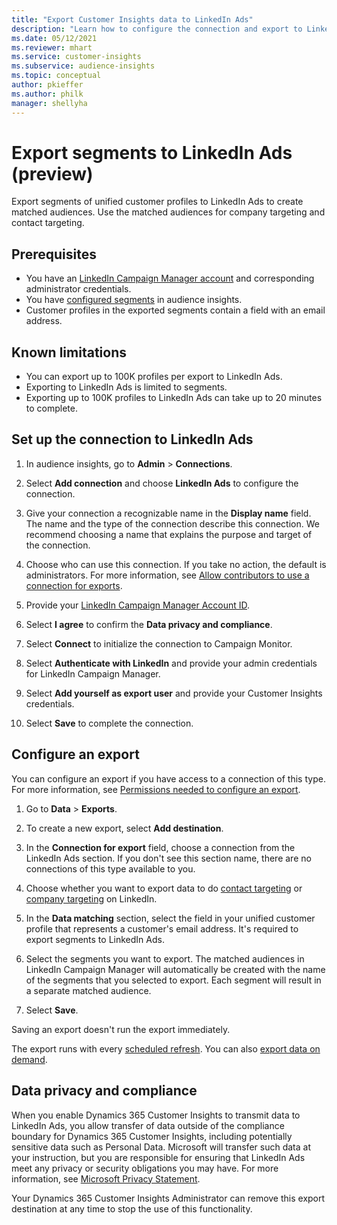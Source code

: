 ```yaml
---
title: "Export Customer Insights data to LinkedIn Ads"
description: "Learn how to configure the connection and export to LinkedIn Ads."
ms.date: 05/12/2021
ms.reviewer: mhart
ms.service: customer-insights
ms.subservice: audience-insights
ms.topic: conceptual
author: pkieffer
ms.author: philk
manager: shellyha
---
```


# Export segments to LinkedIn Ads (preview)

Export segments of unified customer profiles to LinkedIn Ads to create matched audiences. Use the matched audiences for company targeting and contact targeting.

## Prerequisites

-	You have an [LinkedIn Campaign Manager account](https://business.linkedin.com/marketing-solutions/ads) and corresponding administrator credentials.
-	You have [configured segments](segments.md) in audience insights.
-	Customer profiles in the exported segments contain a field with an email address.

## Known limitations

- You can export up to 100K profiles per export to LinkedIn Ads.
- Exporting to LinkedIn Ads is limited to segments.
- Exporting up to 100K profiles to LinkedIn Ads can take up to 20 minutes to complete. 

## Set up the connection to LinkedIn Ads

1. In audience insights, go to **Admin** > **Connections**.

1. Select **Add connection** and choose **LinkedIn Ads** to configure the connection.

1. Give your connection a recognizable name in the **Display name** field. The name and the type of the connection describe this connection. We recommend choosing a name that explains the purpose and target of the connection.

1. Choose who can use this connection. If you take no action, the default is administrators. For more information, see [Allow contributors to use a connection for exports](connections.md#allow-contributors-to-use-a-connection-for-exports).

1. Provide your [LinkedIn Campaign Manager Account ID](https://www.linkedin.com/help/lms/answer/a424270).

1. Select **I agree** to confirm the **Data privacy and compliance**.

1. Select **Connect** to initialize the connection to Campaign Monitor.

1. Select **Authenticate with LinkedIn** and provide your admin credentials for LinkedIn Campaign Manager.

1. Select **Add yourself as export user** and provide your Customer Insights credentials.

1. Select **Save** to complete the connection.

## Configure an export

You can configure an export if you have access to a connection of this type. For more information, see [Permissions needed to configure an export](export-destinations.md#set-up-a-new-export).

1. Go to **Data** > **Exports**.

1. To create a new export, select **Add destination**.

1. In the **Connection for export** field, choose a connection from the LinkedIn Ads section. If you don't see this section name, there are no connections of this type available to you.

1. Choose whether you want to export data to do [contact targeting](https://business.linkedin.com/marketing-solutions/ad-targeting/contact-targeting) or [company targeting](https://business.linkedin.com/marketing-solutions/ad-targeting/account-targeting) on LinkedIn. 

1. In the **Data matching** section, select the field in your unified customer profile that represents a customer's email address. It's required to export segments to LinkedIn Ads.

1. Select the segments you want to export. The matched audiences in LinkedIn Campaign Manager will automatically be created with the name of the segments that you selected to export. Each segment will result in a separate matched audience. 

1. Select **Save**.

Saving an export doesn't run the export immediately.

The export runs with every [scheduled refresh](system.md#schedule-tab). 
You can also [export data on demand](export-destinations.md#run-exports-on-demand). 


## Data privacy and compliance

When you enable Dynamics 365 Customer Insights to transmit data to LinkedIn Ads, you allow transfer of data outside of the compliance boundary for Dynamics 365 Customer Insights, including potentially sensitive data such as Personal Data. Microsoft will transfer such data at your instruction, but you are responsible for ensuring that LinkedIn Ads meet any privacy or security obligations you may have. For more information, see [Microsoft Privacy Statement](https://go.microsoft.com/fwlink/?linkid=396732).

Your Dynamics 365 Customer Insights Administrator can remove this export destination at any time to stop the use of this functionality.
